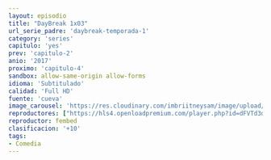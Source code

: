 ```yaml
---
layout: episodio
title: "DayBreak 1x03"
url_serie_padre: 'daybreak-temporada-1'
category: 'series'
capitulo: 'yes'
prev: 'capitulo-2'
anio: '2017'
proximo: 'capitulo-4'
sandbox: allow-same-origin allow-forms
idioma: 'Subtitulado'
calidad: 'Full HD'
fuente: 'cueva'
image_carousel: 'https://res.cloudinary.com/imbriitneysam/image/upload/v1546638640/casa-papel-1-poster-min.jpg'
reproductores: ["https://hls4.openloadpremium.com/player.php?id=dFVTd3dyMXN5dVJENEh0cUNJN0JuRG9zVkJGV1h0YXhXdzFITDNFMVZpWWh5R3BoeUxYVmxhMDgyM01VMmVLRzBqZkorT0IyVTBheVZSN0Z4cUFtc1E9PQ&sub=https://sub.cuevana2.io/vtt-sub/sub7/Daybreak.S01E03.vtt","https://tutumeme.net/embed/player.php?u=bXQ3ajJOaW1wcFRGcEs2VW5XRGExTlRPMytmUnc3bHVwcWhoenVIUjI5SHF5TlNwc0taaG1jN2gwZHZSNTlIRHVhV2tZWitkNUtDVDNOL1ZvYW1rYjJabW9aK2Q","https://player.cuevana2.io/irgotoolp.php?url=eTllbW9hZHpYNURLejlaalg2T3BsYy9PMHNTV29hYWVuY3JYMEpHVm9LRm9uWlRYbTVKL201K3dmc2lRMEphbmFRPT0&sub=https://sub.cuevana2.io/vtt-sub/sub7/Daybreak.S01E03.vtt"]
reproductor: fembed
clasificacion: '+10'
tags:
- Comedia
---
```












